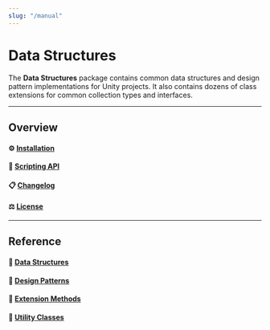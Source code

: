 ```yaml
---
slug: "/manual"
---
```


# Data Structures

The **Data Structures** package contains common data structures and design pattern implementations for Unity projects. It also contains dozens of class extensions for common collection types and interfaces.

<hr/>

## Overview

#### ⚙️ [Installation](/installation)

#### 🧰 [Scripting API](/api/Zigurous.DataStructures)

#### 📋 [Changelog](/changelog)

#### ⚖️ [License](/license)

<hr/>

## Reference

#### 💾 [Data Structures](/manual/structs)

#### 🧬 [Design Patterns](/manual/patterns)

#### 🔌 [Extension Methods](/manual/extensions)

#### 🔧 [Utility Classes](/manual/utilities)

